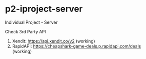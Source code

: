 # p2-iproject-server

Individual Project - Server

Check 3rd Party API

1. Xendit: https://api.xendit.co/v2 (working)
2. RapidAPI: https://cheapshark-game-deals.p.rapidapi.com/deals (working)
